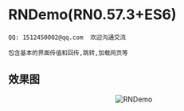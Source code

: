 # RNDemo(RN0.57.3+ES6)

`QQ: 1512450002@qq.com  欢迎沟通交流`

`包含基本的界面传值和回传,跳转,加载网页等`


## 效果图

<p align="center" >
<img src="RNDemo.gif" title="RNDemo">
</p>
